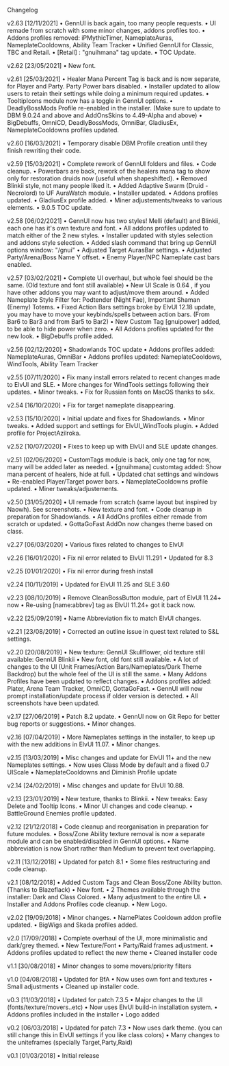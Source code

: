 Changelog

v2.63 [12/11/2021]
• GennUI is back again, too many people requests.
• UI remade from scratch with some minor changes, addons profiles too.
• Addons profiles removed: iPMythicTimer, NameplateAuras, NameplateCooldowns, Ability Team Tracker
• Unified GennUI for Classic, TBC and Retail.
• [Retail] : "gnuihmana" tag update.
• TOC Update.

v2.62 [23/05/2021]
• New font.

v2.61 [25/03/2021]
• Healer Mana Percent Tag is back and is now separate, for Player and Party. Party Power bars disabled.
• Installer updated to allow users to retain their settings while doing a minimum required updates.
• TooltipIcons module now has a toggle in GennUI options.
• DeadlyBossMods Profile re-enabled in the installer. (Make sure to update to DBM 9.0.24 and above and AddOnsSkins to 4.49-Alpha and above)
• BigDebuffs, OmniCD, DeadlyBossMods, OmniBar, GladiusEx, NameplateCooldowns profiles updated.

v2.60 [16/03/2021]
• Temporary disable DBM Profile creation until they finish rewriting their code.

v2.59 [15/03/2021]
• Complete rework of GennUI folders and files.
• Code cleanup.
• Powerbars are back, rework of the healers mana tag to show only for restoration druids now (useful when shapeshifted).
• Removed Blinkii style, not many people liked it.
• Added Adaptive Swarm (Druid - Necrolord) to UF AuraWatch module.
• Installer updated.
• Addons profiles updated.
• GladiusEx profile added.
• Miner adjustements/tweaks to various elements.
• 9.0.5 TOC update.


v2.58 [06/02/2021]
• GennUI now has two styles! Melli (default) and Blinkii, each one has it's own texture and font.
• All addons profiles updated to match either of the 2 new styles.
• Installer updated with styles selection and addons style selection.
• Added slash command that bring up GennUI options window: "/gnui"
• Adjusted Target AurasBar settings.
• Adjusted Party/Arena/Boss Name Y offset.
• Enemy Player/NPC Nameplate cast bars enabled.

v2.57 [03/02/2021]
• Complete UI overhaul, but whole feel should be the same. (Old texture and font still available)
• New UI Scale is 0.64 , if you have other addons you may want to adjust/move them around.
• Added Nameplate Style Filter for: Podtender (Night Fae), Important Shaman (Enemy) Totems.
• Fixed Action Bars settings broke by ElvUI 12.18 update, you may have to move your keybinds/spells between action bars.
	(From Bar6 to Bar3 and from Bar5 to Bar2)
• New Custom Tag [gnuipower] added, to be able to hide power when zero.
• All Addons profiles updated for the new look.
• BigDebuffs profile added.

v2.56 [02/12/2020]
• Shadowlands TOC update
• Addons profiles added: NameplateAuras, OmniBar
• Addons profiles updated: NameplateCooldows, WindTools, Ability Team Tracker

v2.55 [07/11/2020]
• Fix many install errors related to recent changes made to ElvUI and SLE.
• More changes for WindTools settings following their updates.
• Minor tweaks.
• Fix for Russian fonts on MacOS thanks to s4x.

v2.54 [16/10/2020]
• Fix for target nameplate disappearing.

v2.53 [15/10/2020]
• Initial update and fixes for Shadowlands.
• Minor tweaks.
• Added support and settings for ElvUI_WindTools plugin.
• Added profile for ProjectAzilroka.

v2.52 [10/07/2020]
• Fixes to keep up with ElvUI and SLE update changes.

v2.51 [02/06/2020]
• CustomTags module is back, only one tag for now, many will be added later as needed.
• [gnuihmana] customtag added: Show mana percent of healers, hide at full.
• Updated chat settings and windows
• Re-enabled Player/Target power bars.
• NameplateCooldowns profile updated.
• Miner tweaks/adjustements.

v2.50 [31/05/2020]
• UI remade from scratch (same layout but inspired by Naowh). See screenshots.
• New texture and font.
• Code cleanup in preparation for Shadowlands.
• All AddOns profiles either remade from scratch or updated.
• GottaGoFast AddOn now changes theme based on class.

v2.27 [06/03/2020]
• Various fixes related to changes to ElvUI

v2.26 [16/01/2020]
• Fix nil error related to ElvUI 11.291
• Updated for 8.3

v2.25 [01/01/2020]
• Fix nil error during fresh install

v2.24 [10/11/2019]
• Updated for ElvUI 11.25 and SLE 3.60

v2.23 [08/10/2019]
• Remove CleanBossButton module, part of ElvUI 11.24+ now
• Re-using [name:abbrev] tag as ElvUI 11.24+ got it back now.

v2.22 [25/09/2019]
• Name Abbreviation fix to match ElvUI changes.

v2.21 [23/08/2019]
• Corrected an outline issue in quest text related to S&L settings.

v2.20 [20/08/2019]
• New texture: GennUI Skullflower, old texture still available: GennUI Blinkii
• New font, old font still available.
• A lot of changes to the UI (Unit Frames/Action Bars/Nameplates/Dark Theme Backdrop) but the whole feel of the UI is still the same.
• Many Addons Profiles have been updated to reflect changes.
• Addons profiles added: Plater, Arena Team Tracker, OmniCD, GottaGoFast.
• GennUI will now prompt installation/update process if older version is detected.
• All screenshots have been updated.

v2.17 [27/06/2019]
• Patch 8.2 update.
• GennUI now on Git Repo for better bug reports or suggestions.
• Minor changes.

v2.16 [07/04/2019]
• More Nameplates settings in the installer, to keep up with the new additions in ElvUI 11.07.
• Minor changes.

v2.15 [13/03/2019]
• Misc changes and update for ElvUI 11+ and the new Nameplates settings.
• Now uses Class Mode by default and a fixed 0.7 UIScale
• NameplateCooldowns and Diminish Profile update

v2.14 [24/02/2019]
• Misc changes and update for ElvUI 10.88.

v2.13 [23/01/2019]
• New texture, thanks to Blinkii.
• New tweaks: Easy Delete and Tooltip Icons.
• Minor UI changes and code cleanup.
• BattleGround Enemies profile updated.

v2.12 [21/12/2018]
• Code cleanup and reorganisation in preparation for future modules.
• Boss/Zone Ability texture removal is now a separate module and can be enabled/disabled in GennUI options.
• Name abbreviation is now Short rather than Medium to prevent text overlapping.

v2.11 [13/12/2018]
• Updated for patch 8.1
• Some files restructuring and code cleanup.

v2.1 [08/12/2018]
• Added Custom Tags and Clean Boss/Zone Ability button. (Thanks to Blazeflack)
• New font.
• 2 Themes available through the installer: Dark and Class Colored.
• Many adjustment to the entire UI.
• Installer and Addons Profiles code cleanup.
• New Logo.

v2.02 [19/09/2018]
• Minor changes.
• NamePlates Cooldown addon profile updated.
• BigWigs and Skada profiles added.

v2.0 [17/09/2018]
• Complete overhaul of the UI, more minimalistic and dark/grey themed.
• New Texture/Font
• Party/Raid frames adjustment.
• Addons profiles updated to reflect the new theme
• Cleaned installer code

v1.1 [30/08/2018]
• Minor changes to some movers/priority filters

v1.0 [04/08/2018]
• Updated for BfA
• Now uses own font and textures
• Small adjustments
• Cleaned up installer code.

v0.3 [11/03/2018]
• Updated for patch 7.3.5
• Major changes to the UI (fonts/texture/movers..etc)
• Now uses ElvUI build-in installation system.
• Addons profiles included in the installer
• Logo added

v0.2 [06/03/2018]
• Updated for patch 7.3
• Now uses dark theme. (you can still change this in ElvUI settings if you like class colors)
• Many changes to the uniteframes (specially Target,Party,Raid)

v0.1 [01/03/2018]
• Initial release